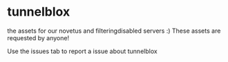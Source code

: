 # tunnelblox
the assets for our novetus and filteringdisabled servers :)
These assets are requested by anyone!

Use the issues tab to report a issue about tunnelblox

